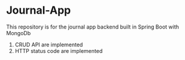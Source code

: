 # Journal-App
This repository is for the journal app backend built in Spring Boot with MongoDb 
1. CRUD API are implemented
2. HTTP status code are implemented
